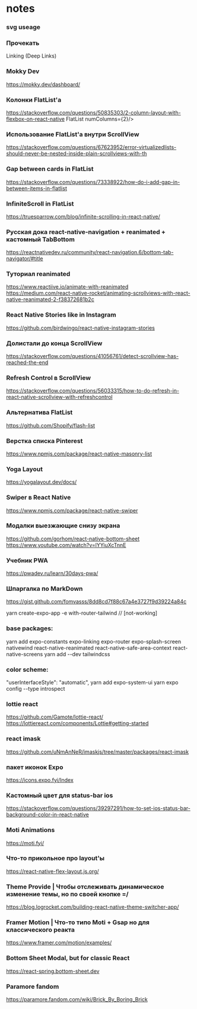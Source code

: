 # notes


### svg useage
<!-- import Svg, { G, Path, Defs, ClipPath, Rect } from "react-native-svg"
<Svg
  width={20}
  height={20}
  viewBox="0 0 28 26"
  fill="none"
>
  <G clip-path="url(#clip0_3282_46737)">
  <Path d="M13.9589 23.25L4.71889 14.01C-3.05111 6.23998 6.18889 -3.00002 13.9589 4.76998C21.8689 -3.14001 31.1089 6.09999 23.1989 14.01L13.9589 23.25Z" stroke="#3AAFF1" stroke-width="2" stroke-miterlimit="10"></Path>
  </G>
  <Defs>
  <ClipPath id="clip0_3282_46737">
  <Rect width="28" height="25" fill="white" transform="translate(0 0.5)"></Rect>
  </ClipPath>
  </Defs>
</Svg> -->


### Прочекать
Linking (Deep Links)


### Mokky Dev
https://mokky.dev/dashboard/


### Колонки FlatList'a
https://stackoverflow.com/questions/50835303/2-column-layout-with-flexbox-on-react-native
FlatList numColumns={2}/>


### Использование FlatList'а внутри ScrollView
https://stackoverflow.com/questions/67623952/error-virtualizedlists-should-never-be-nested-inside-plain-scrollviews-with-th


### Gap between cards in FlatList
https://stackoverflow.com/questions/73338922/how-do-i-add-gap-in-between-items-in-flatlist


### InfiniteScroll in FlatList
https://truesparrow.com/blog/infinite-scrolling-in-react-native/


### Русская дока react-native-navigation + reanimated + кастомный TabBottom
https://reactnativedev.ru/community/react-navigation.6/bottom-tab-navigator/#title


### Туториал reanimated
https://www.reactiive.io/animate-with-reanimated
https://medium.com/react-native-rocket/animating-scrollviews-with-react-native-reanimated-2-f38372681b2c


### React Native Stories like in Instagram
https://github.com/birdwingo/react-native-instagram-stories


### Долистали до конца ScrollView 
https://stackoverflow.com/questions/41056761/detect-scrollview-has-reached-the-end


### Refresh Control в ScrollView
https://stackoverflow.com/questions/56033315/how-to-do-refresh-in-react-native-scrollview-with-refreshcontrol


### Альтернатива FlatList
https://github.com/Shopify/flash-list


### Верстка списка Pinterest
https://www.npmjs.com/package/react-native-masonry-list


### Yoga Layout 
https://yogalayout.dev/docs/


### Swiper в React Native
https://www.npmjs.com/package/react-native-swiper


### Модалки выезжающие снизу экрана
https://github.com/gorhom/react-native-bottom-sheet
https://www.youtube.com/watch?v=lYYiuXcTnnE


### Учебник PWA
https://pwadev.ru/learn/30days-pwa/


### Шпаргалка по MarkDown
https://gist.github.com/fomvasss/8dd8cd7f88c67a4e3727f9d39224a84c

yarn create-expo-app -e with-router-tailwind // [not-working]


### base packages:
yarn add expo-constants expo-linking expo-router expo-splash-screen nativewind react-native-reanimated react-native-safe-area-context react-native-screens
yarn add --dev tailwindcss


### color scheme:
"userInterfaceStyle": "automatic",
yarn add expo-system-ui
yarn expo config --type introspect


### lottie react 
https://github.com/Gamote/lottie-react/
https://lottiereact.com/components/Lottie#getting-started 


### react imask
https://github.com/uNmAnNeR/imaskjs/tree/master/packages/react-imask 


### пакет иконок Expo
https://icons.expo.fyi/Index


### Кастомный цвет для status-bar ios
https://stackoverflow.com/questions/39297291/how-to-set-ios-status-bar-background-color-in-react-native


### Moti Animations
https://moti.fyi/


### Что-то прикольное про layout'ы 
https://react-native-flex-layout.js.org/


### Theme Provide | Чтобы отслеживать динамическое изменение темы, но по своей кнопке =/
https://blog.logrocket.com/building-react-native-theme-switcher-app/


### Framer Motion | Что-то типо Moti + Gsap но для классического реакта
https://www.framer.com/motion/examples/


### Bottom Sheet Modal, but for classic React
https://react-spring.bottom-sheet.dev


### Paramore fandom
https://paramore.fandom.com/wiki/Brick_By_Boring_Brick
